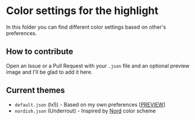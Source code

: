 # Color settings for the highlight
In this folder you can find different color settings based on other's preferences.

## How to contribute
Open an Issue or a Pull Request with your `.json` file and an optional preview image and I'll be glad to add it here.

## Current themes
* `default.json` (lx5) - Based on my own preferences [[PREVIEW](https://imgur.com/a/Ob0Mz95)]
* `nordish.json` (Underrout) - Inspired by [Nord](https://github.com/arcticicestudio/nord-visual-studio-code) color scheme
